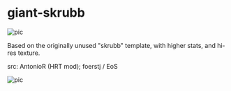 # giant-skrubb

![pic](pic.jpg)

Based on the originally unused "skrubb" template, with higher stats, and hi-res texture.

src: AntonioR (HRT mod); foerstj / EoS

![pic](pic2.jpg)

